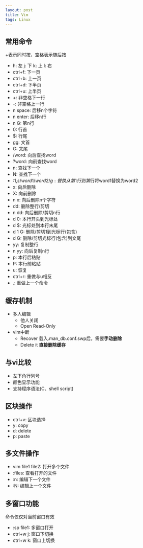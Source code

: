 ```yaml
---
layout: post
title: Vim
tags: Linux
---
```

## 常用命令
+表示同时按，空格表示随后按
- h: 左 j: 下 k: 上 l: 右
- ctrl+f: 下一页
- ctrl+b: 上一页
- ctrl+d: 下半页
- ctrl+u: 上半页
- +: 非空格下一行
- -: 非空格上一行
- n space: 后移n个字符
- n enter: 后移n行
- n G: 第n行
- 0: 行首
- $: 行尾
- gg: 文首
- G: 文尾
- /word: 向后查找word
- ?word: 向前查找word
- n: 查找下一个
- N: 查找下一个
- :1,$s/word1/word2/g: 替换从第1行到第$行将word1替换为word2
- x: 向后删除
- X: 向前删除
- n x: 向后删除n个字符
- dd: 删除整行/剪切
- n dd: 向后删除/剪切n行
- d 0: 本行开头到光标处
- d $: 光标处到本行末尾
- d 1 G: 删除/剪切1到光标行(包含)
- d G: 删除/剪切光标行(包含)到文尾
- yy: 复制整行
- n yy: 向后复制n行
- p: 本行后粘贴
- P: 本行前粘贴
- u: 恢复
- ctrl+r: 重做与u相反
- .: 重做上一个命令

## 缓存机制

- 多人编辑
	- 他人关闭
	- Open Read-Only
- vim中断
	- Recover 载入.man_db.conf.swp后，需要**手动删除**
	- Delete it **直接删除缓存**

## 与vi比较
- 左下角行列号
- 颜色显示功能
- 支持程序语法(C、shell script)

## 区块操作
- ctrl+v: 区块选择
- y: copy
- d: delete
- p: paste

## 多文件操作
- vim file1 file2: 打开多个文件
- :files: 查看打开的文件
- :n: 编辑下一个文件
- :N: 编辑上一个文件

## 多窗口功能
命令仅仅对当前窗口有效
- :sp file1: 多窗口打开
- ctrl+w j: 窗口下切换
- ctrl+w k: 窗口上切换